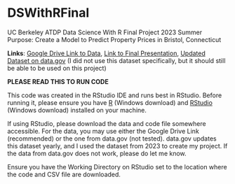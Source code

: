 # DSWithRFinal
UC Berkeley ATDP Data Science With R Final Project 2023 Summer
Purpose: Create a Model to Predict Property Prices in Bristol, Connecticut

**Links**: [Google Drive Link to Data]([url](https://drive.google.com/file/d/1D2wCueyq6enUHowUlZ2aPnJy7ySjFfRV/view?usp=drive_link)), [Link to Final Presentation]([url](https://docs.google.com/presentation/d/1z5eIsJzwOImDSU0uoUAwGnIg3SXeD98Wcm8Dyljhmjk/edit?usp=sharing)), [Updated Dataset on data.gov]([url](https://catalog.data.gov/dataset/real-estate-sales-2001-2018)) (I did not use this dataset specifically, but it should still be able to be used on this project)

**PLEASE READ THIS TO RUN CODE**

This code was created in the RStudio IDE and runs best in RStudio. Before running it, please ensure you have [R]([url](https://cran.r-project.org/bin/windows/base/)https://cran.r-project.org/bin/windows/base/) (Windows download) and [RStudio]([url](https://posit.co/download/rstudio-desktop/)https://posit.co/download/rstudio-desktop/) (Windows download) installed on your machine. 

If using RStudio, please download the data and code file somewhere accessible. For the data, you may use either the Google Drive Link (recommended) or the one from data.gov (not tested). data.gov updates this dataset yearly, and I used the dataset from 2023 to create my project. If the data from data.gov does not work, please do let me know. 

Ensure you have the Working Directory on RStudio set to the location where the code and CSV file are downloaded.  
